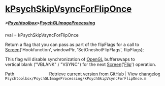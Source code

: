 # [kPsychSkipVsyncForFlipOnce](kPsychSkipVsyncForFlipOnce)
##### >[Psychtoolbox](Psychtoolbox)>[PsychGLImageProcessing](PsychGLImageProcessing)

rval = kPsychSkipVsyncForFlipOnce  
  
Return a flag that you can pass as part of the flipFlags for a call to  
[Screen](Screen)('Hookfunction', windowPtr, 'SetOneshotFlipFlags', flipFlags);  
  
This flag will disable synchronization of [OpenGL](OpenGL) bufferswaps to  
vertical blank ("VBLANK" / "VSYNC") for the next [Screen](Screen)('[Flip](Flip)') operation.  
  




<div class="code_header" style="text-align:right;">
  <span style="float:left;">Path&nbsp;&nbsp;</span> <span class="counter">Retrieve <a href=
  "https://raw.github.com/Psychtoolbox-3/Psychtoolbox-3/beta/Psychtoolbox/PsychGLImageProcessing/kPsychSkipVsyncForFlipOnce.m">current version from GitHub</a> | View <a href=
  "https://github.com/Psychtoolbox-3/Psychtoolbox-3/commits/beta/Psychtoolbox/PsychGLImageProcessing/kPsychSkipVsyncForFlipOnce.m">changelog</a></span>
</div>
<div class="code">
  <code>Psychtoolbox/PsychGLImageProcessing/kPsychSkipVsyncForFlipOnce.m</code>
</div>

